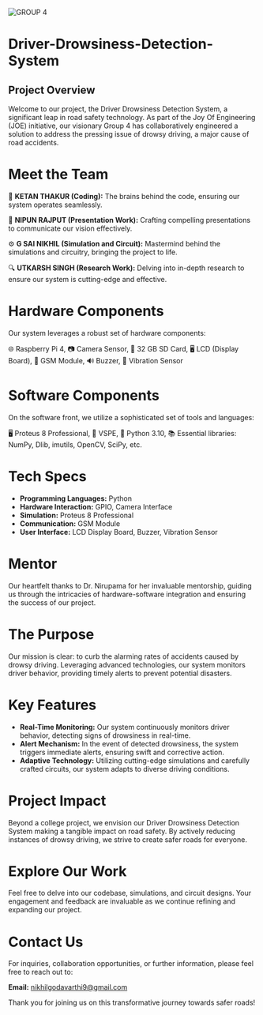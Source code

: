 ![GROUP 4](https://user-images.githubusercontent.com/76142366/148746625-99e0c920-ce7c-4498-8770-4d264643aa6b.png)

# Driver-Drowsiness-Detection-System

## Project Overview

Welcome to our project, the Driver Drowsiness Detection System, a significant leap in road safety technology. As part of the Joy Of Engineering (JOE) initiative, our visionary Group 4 has collaboratively engineered a solution to address the pressing issue of drowsy driving, a major cause of road accidents.

# Meet the Team

🚀 **KETAN THAKUR (Coding):** The brains behind the code, ensuring our system operates seamlessly.

🎤 **NIPUN RAJPUT (Presentation Work):** Crafting compelling presentations to communicate our vision effectively.

⚙️ **G SAI NIKHIL (Simulation and Circuit):** Mastermind behind the simulations and circuitry, bringing the project to life.

🔍 **UTKARSH SINGH (Research Work):** Delving into in-depth research to ensure our system is cutting-edge and effective.

# Hardware Components

Our system leverages a robust set of hardware components:

🌐 Raspberry Pi 4, 📷 Camera Sensor, 💾 32 GB SD Card, 🖥️ LCD (Display Board), 📡 GSM Module, 🔊 Buzzer, 📳 Vibration Sensor

# Software Components

On the software front, we utilize a sophisticated set of tools and languages:

🖥️ Proteus 8 Professional, 🔄 VSPE, 🐍 Python 3.10, 📚 Essential libraries: NumPy, Dlib, imutils, OpenCV, SciPy, etc.

# Tech Specs

- **Programming Languages:** Python
- **Hardware Interaction:** GPIO, Camera Interface
- **Simulation:** Proteus 8 Professional
- **Communication:** GSM Module
- **User Interface:** LCD Display Board, Buzzer, Vibration Sensor

# Mentor

Our heartfelt thanks to Dr. Nirupama for her invaluable mentorship, guiding us through the intricacies of hardware-software integration and ensuring the success of our project.

# The Purpose

Our mission is clear: to curb the alarming rates of accidents caused by drowsy driving. Leveraging advanced technologies, our system monitors driver behavior, providing timely alerts to prevent potential disasters.

# Key Features

- **Real-Time Monitoring:** Our system continuously monitors driver behavior, detecting signs of drowsiness in real-time.
- **Alert Mechanism:** In the event of detected drowsiness, the system triggers immediate alerts, ensuring swift and corrective action.
- **Adaptive Technology:** Utilizing cutting-edge simulations and carefully crafted circuits, our system adapts to diverse driving conditions.

# Project Impact

Beyond a college project, we envision our Driver Drowsiness Detection System making a tangible impact on road safety. By actively reducing instances of drowsy driving, we strive to create safer roads for everyone.

# Explore Our Work

Feel free to delve into our codebase, simulations, and circuit designs. Your engagement and feedback are invaluable as we continue refining and expanding our project.

# Contact Us

For inquiries, collaboration opportunities, or further information, please feel free to reach out to:

**Email:** nikhilgodavarthi9@gmail.com

Thank you for joining us on this transformative journey towards safer roads!
